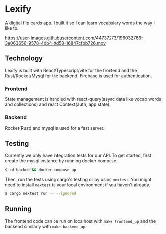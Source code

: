 # Lexify

A digital flip cards app. I built it so I can learn vocabulary words the way I
like to.

https://user-images.githubusercontent.com/44737273/196032766-3e063656-9578-4db4-9d58-16847cfbb726.mov

## Technology

Lexify is built with React/Typescript/vite for the frontend and the Rust/Rocket/Mysql
for the backend.
Firebase is used for authentication.

### Frontend

State management is handled with react-query(async data like vocab words and collections) and react Context(auth, app state).

### Backend

Rocket(Rust) and mysql is used for a fast server.

## Testing

Currently we only have integration tests for our API. To get started, first
create the mysql instance by running docker compose.

```bash
$ cd backed && docker-compose up
```

Then, run the tests using cargo's testing or by using `nextest`. You might need
to install `nextest` to your local environment if you haven't already.

```bash
$ cargo nextest run -- --ignored
```

## Running

The frontend code can be run on localhost with `make frontend_up` and the backend
similarly with `make backend_up`.
